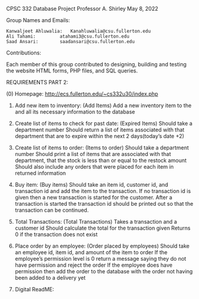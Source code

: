 CPSC 332 Database Project
Professor A. Shirley
May 8, 2022

Group Names and Emails:

    Kanwaljeet Ahluwalia:   Kanahluwalia@csu.fullerton.edu
    Ali Tahami: 		atahami3@csu.fullerton.edu
    Saad Ansari:		saadansari@csu.fullerton.edu

Contributions:

Each member of this group contributed to designing, building and testing the website HTML forms, PHP files, and SQL queries.

REQUIREMENTS PART 2:

(0) Homepage: http://ecs.fullerton.edu/~cs332u30/index.php

1) Add new item to inventory: (Add Items)
    Add a new inventory item to the and all its necessary information to the database

2) Create list of items to check for past date: (Expired Items)
    Should take a department number
    Should return a list of items associated with that department that are to expire within the next 2 days(today’s date +2)

3) Create list of items to order: (Items to order)
    Should take a department number
    Should print a list of items that are associated with that department, that the stock is less than or equal to the restock amount
    Should also include any orders that were placed for each item in returned information

4) Buy item: (Buy items)
    Should take an item id, customer id, and transaction id and add the item to the transaction.
    If no transaction id is given then a new transaction is started for the customer.
    After a transaction is started the transaction id should be printed out so that the transaction can be continued.

5) Total Transactions: (Total Transactions)
    Takes a transaction and a customer id
    Should calculate the total for the transaction given
    Returns 0 if the transaction does not exist

6) Place order by an employee: (Order placed by employees)
    Should take an employee id, item id, and amount of the item to order
    If the employee’s permission level is 0 return a message saying they do not have permission and reject the order
    If the employee does have permission then add the order to the database with the order not having been added to a delivery yet

7) Digital ReadME:
